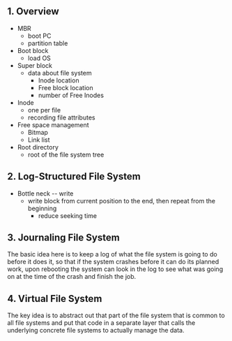 ## 1. Overview
- MBR
  - boot PC
  - partition table
- Boot block
  - load OS
- Super block
  - data about file system
    - Inode location
    - Free block location
    - number of Free Inodes
- Inode
  - one per file
  - recording file attributes
- Free space management
  - Bitmap
  - Link list
- Root directory
  - root of the file system tree
         
## 2. Log-Structured File System
- Bottle neck -- write
  - write block from current position to  the end, then repeat from the beginning
    - reduce seeking time  

## 3. Journaling File System
The basic idea here is to keep a log of what the file system is going to do before it does it, so that if the system crashes before it can do its planned work, upon rebooting the system can look in the log to see what was going on at the time of the crash and finish the job.

## 4. Virtual File System
The key idea is to abstract out that part of the file system that is common to all file systems and put that code in a separate layer that calls the underlying concrete file systems to actually manage the data.